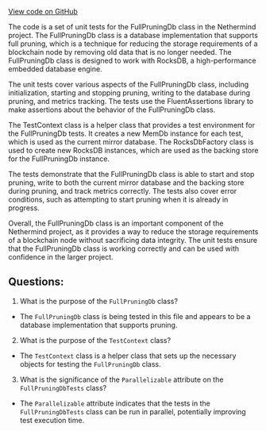 [View code on GitHub](https://github.com/nethermindeth/nethermind/Nethermind.Db.Test/FullPruning/FullPruningDbTests.cs)

The code is a set of unit tests for the FullPruningDb class in the Nethermind project. The FullPruningDb class is a database implementation that supports full pruning, which is a technique for reducing the storage requirements of a blockchain node by removing old data that is no longer needed. The FullPruningDb class is designed to work with RocksDB, a high-performance embedded database engine.

The unit tests cover various aspects of the FullPruningDb class, including initialization, starting and stopping pruning, writing to the database during pruning, and metrics tracking. The tests use the FluentAssertions library to make assertions about the behavior of the FullPruningDb class.

The TestContext class is a helper class that provides a test environment for the FullPruningDb tests. It creates a new MemDb instance for each test, which is used as the current mirror database. The RocksDbFactory class is used to create new RocksDB instances, which are used as the backing store for the FullPruningDb instance.

The tests demonstrate that the FullPruningDb class is able to start and stop pruning, write to both the current mirror database and the backing store during pruning, and track metrics correctly. The tests also cover error conditions, such as attempting to start pruning when it is already in progress.

Overall, the FullPruningDb class is an important component of the Nethermind project, as it provides a way to reduce the storage requirements of a blockchain node without sacrificing data integrity. The unit tests ensure that the FullPruningDb class is working correctly and can be used with confidence in the larger project.
## Questions: 
 1. What is the purpose of the `FullPruningDb` class?
- The `FullPruningDb` class is being tested in this file and appears to be a database implementation that supports pruning.

2. What is the purpose of the `TestContext` class?
- The `TestContext` class is a helper class that sets up the necessary objects for testing the `FullPruningDb` class.

3. What is the significance of the `Parallelizable` attribute on the `FullPruningDbTests` class?
- The `Parallelizable` attribute indicates that the tests in the `FullPruningDbTests` class can be run in parallel, potentially improving test execution time.